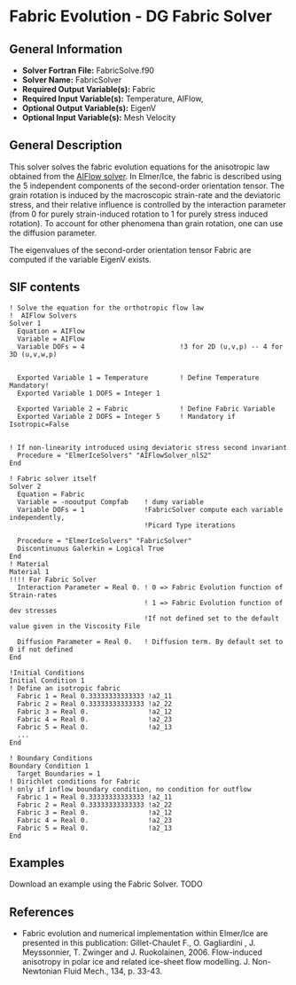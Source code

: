# Fabric Evolution - DG Fabric Solver
## General Information
- **Solver Fortran File:** FabricSolve.f90
- **Solver Name:** FabricSolver
- **Required Output Variable(s):** Fabric
- **Required Input Variable(s):** Temperature, AIFlow,
- **Optional Output Variable(s):** EigenV
- **Optional Input Variable(s):** Mesh Velocity

## General Description
This solver solves the fabric evolution equations for the anisotropic law obtained from the [AIFlow solver](./AIFlowSolve.md). In Elmer/Ice, the fabric is described using the 5 independent components of the second-order orientation tensor. The grain rotation is induced by the macroscopic strain-rate and the deviatoric stress, and their relative influence is controlled by the interaction parameter (from 0 for purely strain-induced rotation to 1 for purely stress induced rotation). To account for other phenomena than grain rotation, one can use the diffusion parameter.

The eigenvalues of the second-order orientation tensor Fabric are computed if the variable EigenV exists.

## SIF contents
```
! Solve the equation for the orthotropic flow law
!  AIFlow Solvers
Solver 1
  Equation = AIFlow
  Variable = AIFlow
  Variable DOFs = 4                        !3 for 2D (u,v,p) -- 4 for 3D (u,v,w,p)


  Exported Variable 1 = Temperature        ! Define Temperature Mandatory!
  Exported Variable 1 DOFS = Integer 1

  Exported Variable 2 = Fabric             ! Define Fabric Variable
  Exported Variable 2 DOFS = Integer 5     ! Mandatory if Isotropic=False


! If non-linearity introduced using deviatoric stress second invariant 
  Procedure = "ElmerIceSolvers" "AIFlowSolver_nlS2"
End

! Fabric solver itself
Solver 2
  Equation = Fabric
  Variable = -nooutput Compfab    ! dumy variable
  Variable DOFs = 1               !FabricSolver compute each variable independently, 
                                  !Picard Type iterations

  Procedure = "ElmerIceSolvers" "FabricSolver"
  Discontinuous Galerkin = Logical True
End
! Material
Material 1
!!!! For Fabric Solver
  Interaction Parameter = Real 0. ! 0 => Fabric Evolution function of Strain-rates 
                                  ! 1 => Fabric Evolution function of dev stresses
                                  !If not defined set to the default value given in the Viscosity File
                                  
  Diffusion Parameter = Real 0.   ! Diffusion term. By default set to 0 if not defined
End

!Initial Conditions
Initial Condition 1
! Define an isotropic fabric
  Fabric 1 = Real 0.33333333333333 !a2_11
  Fabric 2 = Real 0.33333333333333 !a2_22
  Fabric 3 = Real 0.               !a2_12
  Fabric 4 = Real 0.               !a2_23
  Fabric 5 = Real 0.               !a2_13
  ...
End

! Boundary Conditions
Boundary Condition 1
  Target Boundaries = 1
! Dirichlet conditions for Fabric 
! only if inflow boundary condition, no condition for outflow
  Fabric 1 = Real 0.33333333333333 !a2_11
  Fabric 2 = Real 0.33333333333333 !a2_22
  Fabric 3 = Real 0.               !a2_12
  Fabric 4 = Real 0.               !a2_23
  Fabric 5 = Real 0.               !a2_13
End
```

## Examples
Download an example using the Fabric Solver. TODO

## References
- Fabric evolution and numerical implementation within Elmer/Ice are presented in this publication:
Gillet-Chaulet F., O. Gagliardini , J. Meyssonnier, T. Zwinger and J. Ruokolainen, 2006. Flow-induced anisotropy in polar ice and related ice-sheet flow modelling. J. Non-Newtonian Fluid Mech., 134, p. 33-43.
